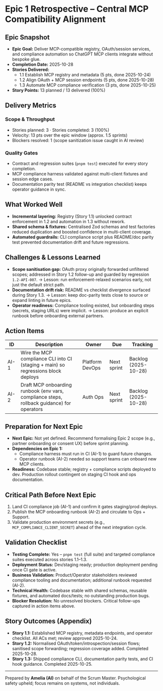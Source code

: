 # Epic 1 Retrospective – Central MCP Compatibility Alignment

## Epic Snapshot
- **Epic Goal:** Deliver MCP-compatible registry, OAuth/session services, and compliance automation so ChatGPT MCP clients integrate without bespoke glue.
- **Completion Date:** 2025-10-28
- **Stories Delivered:**
  - 1.1 Establish MCP registry and metadata (5 pts, done 2025-10-24)
  - 1.2 Align OAuth + MCP session endpoints (5 pts, done 2025-10-28)
  - 1.3 Automate MCP compliance verification (3 pts, done 2025-10-25)
- **Story Points:** 13 planned / 13 delivered (100%)

## Delivery Metrics
### Scope & Throughput
- Stories planned: 3 · Stories completed: 3 (100%)
- Velocity: 13 pts over the epic window (approx. 1.5 sprints)
- Blockers resolved: 1 (scope sanitization issue caught in AI review)

### Quality Gates
- Contract and regression suites (`pnpm test`) executed for every story completion.
- MCP compliance harness validated against multi-client fixtures and session edge cases.
- Documentation parity test (README vs integration checklist) keeps operator guidance in sync.

## What Worked Well
- **Incremental layering:** Registry (Story 1.1) unlocked contract enforcement in 1.2 and automation in 1.3 without rework.
- **Shared schema & fixtures:** Centralised Zod schemas and test factories reduced duplication and boosted confidence in multi-client coverage.
- **Automated guardrails:** CLI compliance script plus README/doc parity test prevented documentation drift and future regressions.

## Challenges & Lessons Learned
- **Scope sanitisation gap:** OAuth proxy originally forwarded unfiltered scopes; addressed in Story 1.2 follow-up and guarded by regression `1.2-API-007`. → Lesson: run enforcement-relaxed scenarios early, not just the default strict path.
- **Documentation drift risk:** README vs checklist divergence surfaced during Story 1.3. → Lesson: keep doc-parity tests close to source or expand linting in future epics.
- **Operator readiness:** Compliance tooling existed, but onboarding steps (secrets, staging URLs) were implicit. → Lesson: produce an explicit runbook before onboarding external partners.

## Action Items
| ID | Description | Owner | Due | Tracking |
| -- | ----------- | ----- | --- | -------- |
| AI-1 | Wire the MCP compliance CLI into CI (staging + main) so regressions block deploys | Platform DevOps | Next sprint | Backlog (2025-10-28) |
| AI-2 | Draft MCP onboarding runbook (env vars, compliance steps, rollback guidance) for operators | Auth Ops | Next sprint | Backlog (2025-10-28) |

## Preparation for Next Epic
- **Next Epic:** Not yet defined. Recommend formalising Epic 2 scope (e.g., partner onboarding or consent UX) before sprint planning.
- **Dependencies on Epic 1:**
  - Compliance harness must run in CI (AI-1) to guard future changes.
  - Operator runbook (AI-2) needed so support teams can onboard new MCP clients.
- **Readiness:** Codebase stable; registry + compliance scripts deployed to dev. Production rollout contingent on staging CI hook and ops documentation.

## Critical Path Before Next Epic
1. Land CI compliance job (AI-1) and confirm it gates staging/prod deploys.
2. Publish the MCP onboarding runbook (AI-2) and circulate to Ops + Support.
3. Validate production environment secrets (e.g., `MCP_COMPLIANCE_CLIENT_SECRET`) ahead of the next integration cycle.

## Validation Checklist
- **Testing Complete:** Yes – `pnpm test` (full suite) and targeted compliance suites executed across stories 1.1–1.3.
- **Deployment Status:** Dev/staging ready; production deployment pending once CI gate is active.
- **Business Validation:** Product/Operator stakeholders reviewed compliance tooling and documentation; additional runbook requested (AI-2).
- **Technical Health:** Codebase stable with shared schemas, reusable fixtures, and automated docs/tests; no outstanding production bugs.
- **Blocker Resolution:** No unresolved blockers. Critical follow-ups captured in action items above.

## Story Outcomes (Appendix)
- **Story 1.1:** Established MCP registry, metadata endpoints, and operator checklist. All ACs met; review approved 2025-10-24.
- **Story 1.2:** Normalised OAuth/token/introspection/session flows; sanitised scope forwarding; regression coverage added. Completed 2025-10-28.
- **Story 1.3:** Shipped compliance CLI, documentation parity tests, and CI hook guidance. Completed 2025-10-25.

---
Prepared by **Amelia (AI)** on behalf of the Scrum Master. Psychological safety upheld; focus remains on systems, not individuals.
